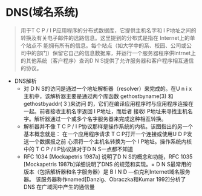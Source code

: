 # DNS(域名系统)
> 用于T C P / I P应用程序的分布式数据库，它提供主机名字和 I P地址之间的转换及有关电子邮件的选路信息。这里提到的分布式是指在 Internet上的单个站点不
能拥有所有的信息。每个站点（如大学中的系、校园、公司或公司中的部门）保留它自己的信息数据库，并运行一个服务器程序供Intrnet上的其他系统（客户程序）查询D N S提供了允许服务器和客户程序相互通信的协议。
 
* DNS解析
  *  对 D N S的访问是通过一个地址解析器（resolver）来完成的。在U n i x
主机中，该解析器主要是通过两个库函数 gethostbyname(3) 和gethostbyaddr( 3 )来访问
的，它们在编译应用程序时与应用程序连接在一起。前者接收主机名字返回 I P地址，而后者
接收I P地址来寻找主机名字。解析器通过一个或多个名字服务器来完成这种相互转换。
  * 解析器并不像 T C P / I P协议那样是操作系统的内核。该图指出的另一个基本概念就是：
  在一个应用程序请求 T C P打开一个连接或使用U D P发送一个数据报之前
  心须将一个主机名转换为一个 I P地址。操作系统内核中的 T C P / I P协议族对于D N S一点都不知道
  * RFC 1034 [Mockapetris 1987a] 说明了D N S的概念和功能，RFC 1035 [Mockapetris 1987b]详细说明了DNS 的规范和实现。=
  D N S最常用的版本（包括解析器和名字服务器）是 B I N D —伯克利Internet域名服务器。
  该服务器称作named[Danzig、Obraczka和Kumar 1992]分析了DNS 在广域网中产生的通信量
